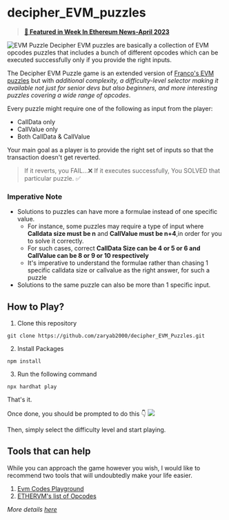 # decipher_EVM_puzzles

> **[ 🌟 Featured in Week In Ethereum News-April 2023](https://weekinethereumnews.com/week-in-ethereum-news-april-1-2023/)** 

![EVM Puzzle](https://user-images.githubusercontent.com/42082608/227203303-cb635c7a-a495-435b-9695-5f2fd1c75425.png)
Decipher EVM puzzles are basically a collection of EVM opcodes puzzles that includes a bunch of different opcodes which can be executed successfully only if you provide the right inputs.

The Decipher EVM Puzzle game is an extended version of [Franco's EVM puzzles](https://github.com/fvictorio/evm-puzzles) but with *additional complexity, a difficulty-level selector making it available not just for senior devs but also beginners, and more interesting puzzles covering a wide range of opcodes*.

Every puzzle might require one of the following as input from the player:
* CallData only 
* CallValue only 
* Both CallData & CallValue

Your main goal as a player is to provide the right set of inputs so that the transaction doesn't get reverted. 

>If it reverts, you FAIL...❌ If it executes successfully, You SOLVED that particular puzzle. ✅

### Imperative Note
* Solutions to puzzles can have more a formulae instead of one specific value.
    * For instance, some puzzles may require a type of input where **Calldata size must be n** and **CallValue must be n+4**,in order for you to solve it correctly.
    * For such cases, correct **CallData Size can be 4 or 5 or 6 and CallValue can be 8 or 9 or 10 respectively**
    * It's imperative to understand the formulae rather than chasing 1 specific calldata size or callvalue as the right answer, for such a puzzle
* Solutions to the same puzzle can also be more than 1 specific input.

## How to Play?
1. Clone this repository
```
git clone https://github.com/zaryab2000/decipher_EVM_Puzzles.git
```

2. Install Packages
```
npm install 
```

3. Run the following command 

```
npx hardhat play
```

That's it.

Once done, you should be prompted to do this 👇
![](https://i.imgur.com/aHbwB8B.png)

Then, simply select the difficulty level and start playing.

## Tools that can help
While you can approach the game however you wish, I would like to recommend two tools that will undoubtedly make your life easier.
1. [Evm Codes Playground](https://www.evm.codes/playground?fork=merge)
2. [ETHERVM's list of Opcodes](https://ethervm.io/)

*More details [here](https://zaryabs.com/decipher-evm-puzzle-game-for-smart-contract-devs)*
